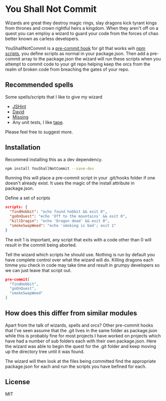 # You Shall Not Commit #

Wizards are great they destroy magic rings, slay dragons kick tyrant kings from thrones and crown rightful
heirs a kingdom. When they aren't off on a quest you can employ a wizard to guard your code from the
forces of chao better known as carless developers.

YouShallNotCommit is a [pre-commit hook](http://git-scm.com/book/en/Customizing-Git-Git-Hooks) for git that 
works wih [npm scripts](https://npmjs.org/doc/scripts.html), you define scripts as normal in your package.json. Then add a pre-commit 
array to the package.json the wizard will run these scripts when you attempt to commit code to your git 
repo helping keep the orcs from the realm of broken code from breaching the gates of your repo.


## Recommended spells ##
Some spells/scripts that I like to give my wizard

* [JSHint]()
* [David]()
* [Missing]()
* Any unit tests, I like [tape]().

Please feel free to suggest more.


## Installation ##
Recommed installing this as a dev dependency.

```sh
npm install YouShallNotCommit --save-dev
```
Running this will place a pre-commit script in your .git/hooks folder if one doesn't already exist. It uses
the magic of the install attribute in package.json.

Define a set of scripts

```json
scripts: {
  "findHobbit": "echo found hobbit && exit 0",
  "goOnQuest": "echo 'Off to the mountains' && exit 0",
  "killDragin": "echo 'Dragon dead' && exit 0",
  "smokeSwapWeed": "echo 'smoking is bad'; exit 1"
}
```
The exit 1 is important, any script that exits with a code other than 0 will result in the commit
being aborted.


Tell the wizard which scripts he should use. Nothing is run by default you have complete control over what
the wizard will do. Killing dragons each timme you check in code may take time and result in grumpy 
developers so we can just leave that script out.


```json
pre-commit[
  "findHobbit",
  "goOnQuest",
  "smokeSwapWeed"
]
```

## How does this differ from similar modules ##
Apart from the talk of wizards, spells and orcs? Other pre-commit hooks that I've seen assume that the .git
lives in the same folder as package.json while this is probably fine for most projects I have worked on
projects which have had a number of sub folders each with their own package.json. Here the wizard was able
to begin the quest for the .git folder and keep moving up the directory tree until it was found. 

The wizard will then look at the files being committed find the appropriate package.json for each and run
the scripts you have befined for each.



## License ##
MIT
